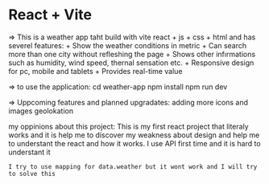 # React + Vite

=> This is a weather app taht build with vite react + js + css + html and has severel features:
    + Show the weather conditions in metric
    + Can search more than one city without refleshing the page
    + Shows other infırmations such as humidity, wind speed, thernal sensation etc. 
    + Responsive design for pc, mobile and tablets
    + Provides real-time value

=> to use the application:
    cd weather-app
    npm install
    npm run dev

=> Uppcoming features and planned upgradates:
    adding more icons and images
    geolokation


my oppinions about this project:
    This is my first react project that literaly works and it is help me to discover my weakness about design and help me to understant the react and how it works. 
    I use API first time and it is hard to understant it

    I try to use mapping for data.weather but it wont work and I will try to solve this
    

